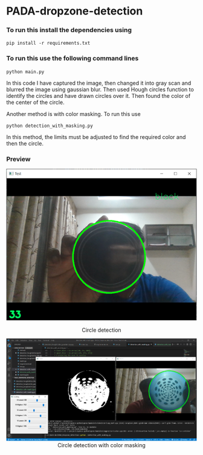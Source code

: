 # PADA-dropzone-detection
### To run this install the dependencies using
```
pip install -r requirements.txt
```

### To run this use the following command lines
```
python main.py
```

In this code I have captured the image, then changed it into gray scan and blurred the image using gaussian blur. Then used Hough circles function to identify the circles and have drawn circles over it. Then found the color of the center of the circle.

Another method is with color masking. To run this use
```
python detection_with_masking.py
```
In this method, the limits must be adjusted to find the required color and then the circle.
### Preview

<p align="center">
  <img src="demo.png">
  <p align="center">
  Circle detection</p>
 </p>
<p align="center">
  <img src="demo_masking.png">
  Circle detection with color masking
 </p>
